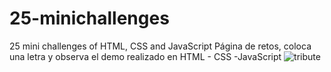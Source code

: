 # 25-minichallenges
25 mini challenges of HTML, CSS and JavaScript
Página de retos, coloca una letra y observa el demo realizado en HTML - CSS -JavaScript
![tribute](https://i.ibb.co/pb3dhT8/tribute.png)



